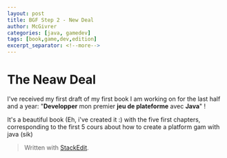 ```yaml
---
layout: post
title: BGF Step 2 - New Deal
author: McGivrer
categories: [java, gamedev]
tags: [book,game,dev,edition]
excerpt_separator: <!--more-->
---
```

# The Neaw Deal

I've received my first draft of my first book I am working on for the last half and a year: "**Developper** mon premier **jeu de plateforme** avec **Java**" !

It's a beautiful book (Eh, i've created it :) with the five first chapters, corresponding to the first 5 cours about how to create a platform gam with java (sik)

> Written with [StackEdit](https://stackedit.io/).
<!--stackedit_data:
eyJoaXN0b3J5IjpbMTE5NDkzMDhdfQ==
-->